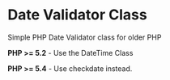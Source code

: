 Date Validator Class
====================

Simple PHP Date Validator class for older PHP

**PHP >= 5.2** - Use the DateTime Class

**PHP >= 5.4** - Use checkdate instead.
